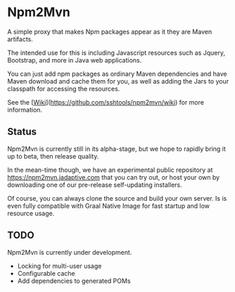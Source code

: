 # Npm2Mvn

A simple proxy that makes Npm packages appear as it they are Maven artifacts.

The intended use for this is including Javascript resources such as Jquery, Bootstrap,
and more in Java web applications.

You can just add npm packages as ordinary Maven dependencies and have Maven download
and cache them for you, as well as adding the Jars to your classpath for accessing
the resources.

See the [[Wiki](wiki)](https://github.com/sshtools/npm2mvn/wiki) for more information. 

## Status

Npm2Mvn is currently still in its alpha-stage, but we hope to rapidly bring it up
to beta, then release quality.

In the mean-time though, we have an experimental public repository 
at https://npm2mvn.jadaptive.com that you can try out, or host your own by downloading
one of our pre-release self-updating installers.

Of course, you can always clone the source and build your own server. Is is even fully
compatible with Graal Native Image for fast startup and low resource usage.

## TODO

Npm2Mvn is currently under development. 

 * Locking for multi-user usage
 * Configurable cache
 * Add dependencies to generated POMs
